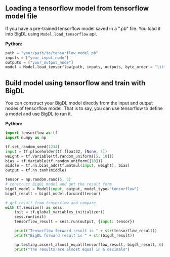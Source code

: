 ## Loading a tensorflow model from tensorflow model file

If you have a pre-trained tensorflow model saved in a ".pb" file. You load it
into BigDL using `Model.load_tensorflow` api.

**Python:**
```python
path = "your/path/to/tensorflow_model.pb"
inputs = ["your_input_node"]
outputs = ["your_output_node"]
model = Model.load_tensorflow(path, inputs, outputs, byte_order = "little_endian", bigdl_type="float")
```

## Build model using tensorflow and train with BigDL

You can construct your BigDL model directly from the input and output nodes of
tensorflow model. That is to say, you can use tensorflow to define
a model and use BigDL to run it.

**Python:**
```python
import tensorflow as tf
import numpy as np

tf.set_random_seed(1234)
input = tf.placeholder(tf.float32, [None, 5])
weight = tf.Variable(tf.random_uniform([5, 10]))
bias = tf.Variable(tf.random_uniform([10]))
middle = tf.nn.bias_add(tf.matmul(input, weight), bias)
output = tf.nn.tanh(middle)

tensor = np.random.rand(5, 5)
# construct BigDL model and get the result form 
bigdl_model = Model(input, output, model_type="tensorflow")
bigdl_result = bigdl_model.forward(tensor)

# get result from tensorflow and compare
with tf.Session() as sess:
    init = tf.global_variables_initializer()
    sess.run(init)
    tensorflow_result = sess.run(output, {input: tensor})

    print("Tensorflow forward result is " + str(tensorflow_result))
    print("BigDL forward result is " + str(bigdl_result))

    np.testing.assert_almost_equal(tensorflow_result, bigdl_result, 6)
    print("The results are almost equal in 6 decimals")
```

